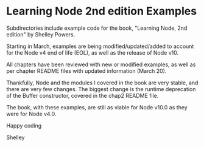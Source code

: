 # Learning Node 2nd edition Examples

Subdirectories include example code for the book, "Learning Node, 2nd edition" by Shelley Powers.

Starting in March, examples are being modified/updated/added to account for the Node v4 end of life (EOL), as well as the release of Node v10. 

All chapters have been reviewed with new or modified examples, as well as per chapter README files with updated information (March 20).

Thankfully, Node and the modules I covered in the book are very stable, and there are very few changes. The biggest change is the runtime deprecation of the Buffer constructor, covered in the chap2 README file.

The book, with these examples, are still as viable for Node v10.0 as they were for Node v4.0. 

Happy coding

Shelley 
